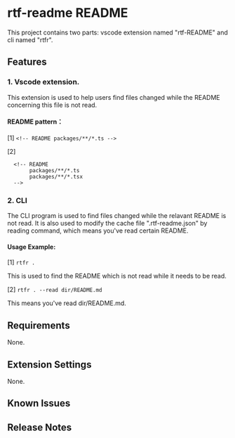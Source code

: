 # rtf-readme README

This project contains two parts: vscode extension named "rtf-README" and cli named "rtfr".

## Features

### 1. Vscode extension.

This extension is used to help users find files changed while the README concerning this file is not read.

#### README pattern：

[1] `<!-- README packages/**/*.ts -->`

[2]

```
  <!-- README
       packages/**/*.ts
       packages/**/*.tsx
  -->
```

### 2. CLI

The CLI program is used to find files changed while the relavant README is not read. It is also used to modify the cache file ".rtf-readme.json" by reading command, which means you've read certain README.

#### Usage Example:

[1] `rtfr .`

This is used to find the README which is not read while it needs to be read.

[2] `rtfr . --read dir/README.md`

This means you've read dir/README.md.

## Requirements

None.

## Extension Settings

None.

## Known Issues

## Release Notes
